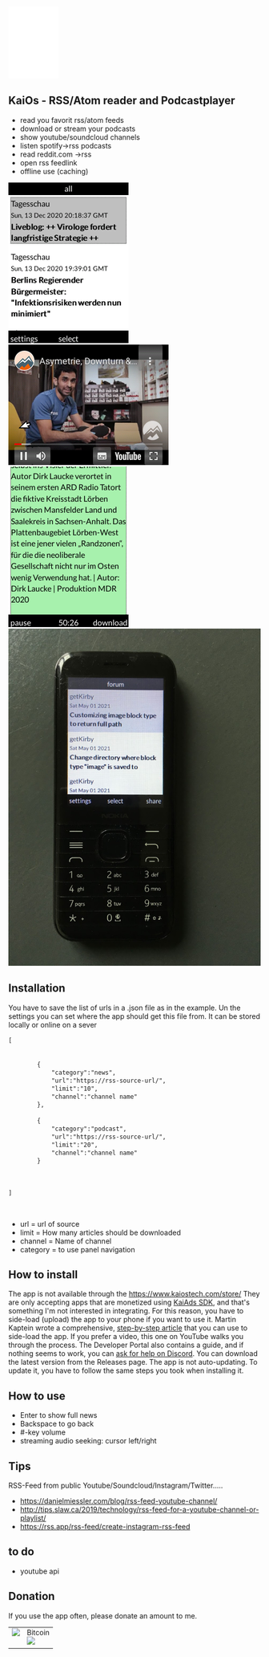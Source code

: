 ![logo](/images/logo.png) 

## KaiOs - RSS/Atom reader and Podcastplayer

- read you favorit rss/atom feeds 
- download or stream your podcasts
- show youtube/soundcloud channels
- listen spotify->rss podcasts
- read reddit.com ->rss
- open rss feedlink
- offline use (caching)

![image-1](/images/image-1.png)
![image-2](/images/image-2.png)
![image-3](/images/image-3.png)
![image-4](/images/image-4.jpg)


## Installation
You have to save the list of urls in a .json file as in the example. 
Un the settings you can set where the app should get this file from. 
It can be stored locally or online on a sever

```
[
	
		
		{
			"category":"news",
			"url":"https://rss-source-url/",
			"limit":"10",
			"channel":"channel name"
		},

		{
			"category":"podcast",
			"url":"https://rss-source-url/",
			"limit":"20",
			"channel":"channel name"
		}

	
	
]



```
+ url = url of source
+ limit = How many articles should be downloaded
+ channel = Name of channel
+ category = to use panel navigation

## How to install 
The app is not available through the https://www.kaiostech.com/store/ They are only accepting apps that are monetized using <a href="https://developer.kaiostech.com/submit-to-kaistore">KaiAds SDK</a>, and that's something I'm not interested in integrating.
For this reason, you have to side-load (upload) the app to your phone if you want to use it.
Martin Kaptein wrote a comprehensive, <a href="https://www.martinkaptein.com/blog/sideloading-and-deploying-apps-to-kai-os/">step-by-step article</a> that you can use to side-load the app. If you prefer a video, this one on YouTube walks you through the process.
The Developer Portal also contains a guide, and if nothing seems to work, you can <a href="https://discord.com/invite/rQ93zEu">ask for help on Discord</a>.
You can download the latest version from the Releases page.
The app is not auto-updating. To update it, you have to follow the same steps you took when installing it.


## How to use

+ Enter to show full news
+ Backspace to go back
+ #-key volume
+ streaming audio seeking: cursor left/right 

## Tips

RSS-Feed from public Youtube/Soundcloud/Instagram/Twitter.....
+ https://danielmiessler.com/blog/rss-feed-youtube-channel/
+ http://tips.slaw.ca/2019/technology/rss-feed-for-a-youtube-channel-or-playlist/
+ https://rss.app/rss-feed/create-instagram-rss-feed



## to do

+ youtube api

## Donation
If you use the app often, please donate an amount to me.
<br>
<table class="border-0"> 
  <tr class="border-0" >
    <td valign="top" class="border-0">
        <div>
            <a href="https://paypal.me/strukturart?locale.x=de_DE" target="_blank">
                <img src="/images/paypal.png" width="120px">
            </a>
        </div>
    </td>
    <td valign="top" class="border-0">
        <div>
            <div>Bitcoin</div>
            <img src="/images/bitcoin_rcv.png" width="120px">
        </div>
    </td>
  </tr>
 </table>

